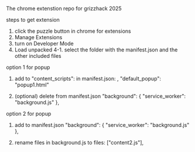 The chrome extenstion repo for grizzhack 2025

steps to get extension
1. click the puzzle button in chrome for extensions
2. Manage Extensions
3. turn on Developer Mode
4. Load unpacked
   4-1. select the folder with the manifest.json and the other included files


option 1 for popup
1. add to "content_scripts": in manifest.json:
,
"default_popup": "popup1.html"

2. (optional) delete from manifest.json
"background": {
    "service_worker": "background.js"
  },


option 2 for popup
1. add to manifest.json
"background": {
    "service_worker": "background.js"
  },

2. rename files in background.js to
files: ["content2.js"],